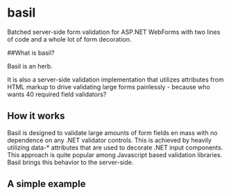# basil

Batched server-side form validation for ASP.NET WebForms with two lines of code and a whole lot of form decoration.

##What is basil?

Basil is an herb.

It is also a server-side validation implementation that utilizes attributes from HTML markup to drive validating large forms painlessly - because who wants 40 required field validators?

## How it works

Basil is designed to validate large amounts of form fields en mass with no dependence on any .NET validator controls. This is achieved by heavily utilizing data-* attributes that are used to decorate .NET input components. This approach is quite popular among Javascript based validation libraries. Basil brings this behavior to the server-side.

## A simple example






